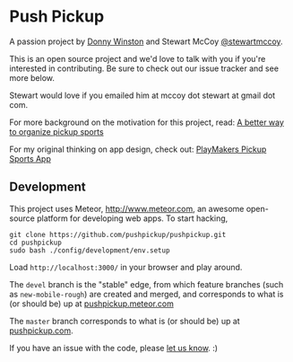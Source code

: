# Push Pickup

A passion project by [Donny Winston](http://www.linkedin.com/pub/donny-winston/8/951/552) and Stewart McCoy [@stewartmccoy](http://twitter.com/stewartmccoy).

This is an open source project and we'd love to talk with you if you're interested in contributing. Be sure to check out our issue tracker and see more below.

Stewart would love if you emailed him at mccoy dot stewart at gmail dot com.

For more background on the motivation for this project, read: [A better way to organize pickup sports](http://stewartmccoy.com/a-better-way-to-organize-pickup-sports/)

For my original thinking on app design, check out: [PlayMakers Pickup Sports App](http://stewartmccoy.com/playmakers-pickup-sports-app/)

## Development

This project uses Meteor, http://www.meteor.com, an awesome open-source platform for developing web apps. To start hacking,

    git clone https://github.com/pushpickup/pushpickup.git
    cd pushpickup
    sudo bash ./config/development/env.setup

Load `http://localhost:3000/` in your browser and play around.

The `devel` branch is the "stable" edge, from which feature branches (such as `new-mobile-rough`) are created and merged, and corresponds to what is (or should be) up at [pushpickup.meteor.com](http://pushpickup.meteor.com)

The `master` branch corresponds to what is (or should be) up at [pushpickup.com](http://pushpickup.com).

If you have an issue with the code, please [let us know](https://github.com/dwinston/pushpickup/issues/new). :)
